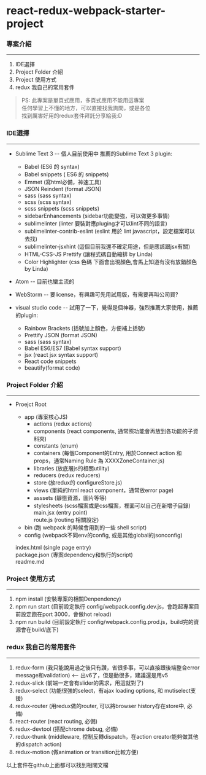 # react-redux-webpack-starter-project

###  專案介紹
---
1. IDE選擇  
2. Project Folder 介紹  
3. Project 使用方式  
4. redux 我自己的常用套件  
  
  
>  PS: 此專案是單頁式應用，多頁式應用不能用這專案  
任何學習上不懂的地方，可以直接找我詢問，或是各位  
找到厲害好用的redux套件拜託分享給我:D  
  
  

### IDE選擇
---
- Sublime Text 3  -- 個人目前使用中 推薦的Sublime Text 3 plugin:
    - Babel (ES6 的 syntax)  
    - Babel snippets ( ES6 的 snippets)
    - Emmet (寫html必備，神速工具)
    - JSON Reindent (format JSON)
    - sass (sass syntax)
    - scss (scss syntax)
    - scss snippets (scss snippets)
    - sidebarEnhancements (sidebar功能變強，可以做更多事情)
    - sublimelinter (linter 要裝對應pluging才可以lint不同的語言)
    - sublimelinter-contrib-eslint (eslint 用於 lint javascript，設定檔案可以去找)
    - sublimelinter-jsxhint (這個目前我還不確定用途，但是應該跟jsx有關)
    - HTML-CSS-JS Prettify (讓程式碼自動縮排 by Linda)
    - Color Highlighter (css 色碼 下面會出現顏色,會馬上知道有沒有放錯顏色 by Linda)

- Atom  -- 目前也蠻主流的  
- WebStorm -- 要license，有興趣可先用試用版，有需要再叫公司買?
- visual studio code -- 試用了一下，覺得是個神器，強烈推薦大家使用，推薦的plugin:  
    - Rainbow Brackets (括號加上顏色，方便補上括號)
    - Prettify JSON (format JSON)
    - sass (sass syntax)
    - Babel ES6/ES7 (Babel syntax support)
    - jsx (react jsx syntax support)
    - React code snippets
    - beautify(format code)

###  Project Folder 介紹
---
- Proejct Root  
	- app (專案核心JS)  
		* actions (redux actions)  
		* components (react components, 通常照功能會再放到各功能的子資料夾)  
		* constants (enum)  
		* containers (每個Component的Entry, 用於Connect action 和 props，通常Naming Rule 為 XXXXZoneContainer.js)  
		* libraries (放底層js的相關utility)  
		* reducers (redux reducers)  
		* store (放redux的 configureStore.js)  
		* views (單純的html react component，通常放error page)  
        * asssets (靜態資源，圖片等等)  
        * stylesheets (scss檔案或是css檔案，裡面可以自己在新增子目錄)  
        main.jsx (entry point)  
		route.js (routing 相關設定)  
    * bin (跑 webpack 的時候會用到的一些 shell script)  
	* config (webpack不同env的config, 或是其他global的jsonconfig)  
	    
	index.html (single page entry)  
	package.json (專案dependency和執行的script)  
	readme.md  
  
  
  
### Project 使用方式
---
1. npm install (安裝專案的相關Denpendency)  
2. npm run start (目前設定執行 config/webpack.config.dev.js，會跑起專案目前設定跑在port 3000，會做hot reload)  
3. npm run build (目前設定執行 config/webpack.config.prod.js，build完的資源會在build/底下)  
  
  
  
  
### redux 我自己的常用套件
---
1. redux-form (我只能說用過之後只有讚，省很多事，可以直接跟後端整合error message和validation) <-- 出v6了，但是動很多，建議還是用v5  
2. redux-slick (前端一定會有slider的需求，用這就對了)  
3. redux-select (功能很強的select，有ajax loading options, 和 mutiselect支援)  
4. redux-router (用redux做的router, 可以將browser history存在store中, 必備)  
5. react-router (react routing, 必備)  
6. redux-devtool (搭配chrome debug, 必備)  
7. redux-thunk (middleware, 控制反轉dispatch，在action creator能夠做其他的dispatch action)  
8. redux-motion (做animation or transition比較方便)  
   
以上套件在github上面都可以找到相關文檔  


